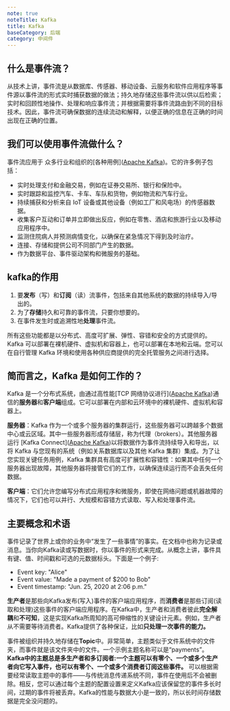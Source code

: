 ```yaml
---
note: true  
noteTitle: Kafka
title: Kafka
baseCategory: 后端
category: 中间件
---
```


## 什么是事件流？

从技术上讲，事件流是从数据库、传感器、移动设备、云服务和软件应用程序等事件源以事件流的形式实时捕获数据的做法；持久地存储这些事件流以供以后检索；实时和回顾性地操作、处理和响应事件流；并根据需要将事件流路由到不同的目标技术。因此，事件流可确保数据的连续流动和解释，以便正确的信息在正确的时间出现在正确的位置。

## 我们可以使用事件流做什么？

事件流应用于 众多行业和组织的[各种用例]([Apache Kafka](https://kafka.apache.org/powered-by))。它的许多例子包括：

- 实时处理支付和金融交易，例如在证券交易所、银行和保险中。
- 实时跟踪和监控汽车、卡车、车队和货物，例如物流和汽车行业。
- 持续捕获和分析来自 IoT 设备或其他设备（例如工厂和风电场）的传感器数据。
- 收集客户互动和订单并立即做出反应，例如在零售、酒店和旅游行业以及移动应用程序中。
- 监测住院病人并预测病情变化，以确保在紧急情况下得到及时治疗。
- 连接、存储和提供公司不同部门产生的数据。
- 作为数据平台、事件驱动架构和微服务的基础。



## kafka的作用

1. 要**发布**（写）和**订阅**（读）流事件，包括来自其他系统的数据的持续导入/导出的。
2. 为了**存储**持久和可靠的事件流，只要你想要的。
3. 在事件发生时或追溯性地**处理**事件流。

所有这些功能都是以分布式、高度可扩展、弹性、容错和安全的方式提供的。Kafka 可以部署在裸机硬件、虚拟机和容器上，也可以部署在本地和云端。您可以在自行管理 Kafka 环境和使用各种供应商提供的完全托管服务之间进行选择。



## 简而言之，Kafka 是如何工作的？

Kafka 是一个分布式系统，由通过高性能[TCP 网络协议进行]([Apache Kafka](https://kafka.apache.org/protocol.html))通信的**服务器**和**客户端**组成。它可以部署在内部和云环境中的裸机硬件、虚拟机和容器上。

**服务器**：Kafka 作为一个或多个服务器的集群运行，这些服务器可以跨越多个数据中心或云区域。其中一些服务器形成存储层，称为代理（brokers）。其他服务器运行 [Kafka Connect]([Apache Kafka](https://kafka.apache.org/documentation/#connect))以将数据作为事件流持续导入和导出，以将 Kafka 与您现有的系统（例如关系数据库以及其他 Kafka 集群）集成。为了让您实现关键任务用例，Kafka 集群具有高度可扩展性和容错性：如果其中任何一个服务器出现故障，其他服务器将接管它们的工作，以确保连续运行而不会丢失任何数据。

**客户端**：它们允许您编写分布式应用程序和微服务，即使在网络问题或机器故障的情况下，它们也可以并行、大规模和容错方式读取、写入和处理事件流。



## 主要概念和术语

事件记录了世界上或你的业务中“发生了一些事情”的事实。在文档中也称为记录或消息。当你向Kafka读或写数据时，你以事件的形式来完成。从概念上讲，事件具有键、值、时间戳和可选的元数据标头。下面是一个例子:

- Event key: "Alice"
- Event value: "Made a payment of $200 to Bob"
- Event timestamp: "Jun. 25, 2020 at 2:06 p.m."

**生产者**是那些向Kafka发布(写入)事件的客户端应用程序，而**消费者**是那些订阅(读取和处理)这些事件的客户端应用程序。在Kafka中，生产者和消费者彼此**完全解耦**和**不可知**，这是实现Kafka所周知的高可伸缩性的关键设计元素。例如，生产者从不需要等待消费者。Kafka提供了各种保证，比如**只处理一次事件的能力。**



事件被组织并持久地存储在**Topic**中。非常简单，主题类似于文件系统中的文件夹，而事件就是该文件夹中的文件。一个示例主题名称可以是“payments”。**Kafka中的主题总是多生产者和多订阅者:一个主题可以有零个、一个或多个生产者向它写入事件，也可以有零个、一个或多个消费者订阅这些事件。** 可以根据需要经常读取主题中的事件——与传统消息传递系统不同，事件在使用后不会被删除。相反，您可以通过每个主题的配置设置来定义Kafka应该保留您的事件多长时间，过期的事件将被丢弃。Kafka的性能与数据大小是一致的，所以长时间存储数据是完全没问题的。




